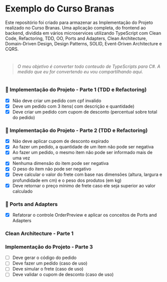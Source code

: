 # Exemplo do Curso Branas

Este repositório foi criado para armazenar as Implementação do Projeto realizado no Curso Branas. 
Uma aplicação completa, do frontend ao backend, dividida em vários microservices utilizando TypeScript com Clean Code, Refactoring, TDD, OO, Ports and Adapters, Clean Architecture, Domain-Driven Design, Design Patterns, SOLID, Event-Driven Architecture e CQRS.
#
> *O meu objetivo é converter todo conteudo de TypeScripts para C#. A medido que eu for convertendo eu vou compartilhando aqui*.
#

### 📑 Implementação do Projeto - Parte 1 (TDD e Refactoring)
- [x] Não deve criar um pedido com cpf invalido
- [x] Deve um pedido com 3 itens( com descrição e quantidade)
- [x] Deve criar um pedido com cupom de desconto (percentual sobre total do pedido)

### 📑 Implementação do Projeto - Parte 2 (TDD e Refactoring)
- [x] Não deve aplicar cupom de desconto expirado
- [x] Ao fazer um pedido, a quantidade de um item não pode ser negativa
- [x] Ao fazer um pedido, o mesmo item não pode ser informado mais de uma vez
- [x] Nenhuma dimensão do item pode ser negativa
- [x] O peso do item não pode ser negativo
- [x] Deve calcular o valor do frete com base nas dimensões (altura, largura e profundidade em cm) e o peso dos produtos (em kg)
- [x] Deve retornar o preço mínimo de frete caso ele seja superior ao valor calculado

### 📑 Ports and Adapters
- [x] Refatorar o controle OrderPreview e aplicar os conceitos de Ports and Adapters

### Clean Architecture - Parte 1

### Implementação do Projeto - Parte 3
- [ ] Deve gerar o código do pedido
- [ ] Deve fazer um pedido (caso de uso)
- [ ] Deve simular o frete (caso de uso)
- [ ] Deve validar o cupom de desconto (caso de uso)
